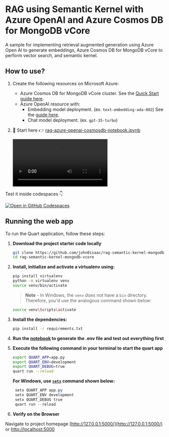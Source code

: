 # RAG using Semantic Kernel with Azure OpenAI and Azure Cosmos DB for MongoDB vCore

A sample for implementing retrieval augmented generation using Azure Open AI to generate embeddings, Azure Cosmos DB for MongoDB vCore to perform vector search, and semantic kernel.

## How to use?

1. Create the following resources on Microsoft Azure:

    - Azure Cosmos DB for MongoDB vCore cluster. See the [Quick Start guide here](https://learn.microsoft.com/azure/cosmos-db/mongodb/vcore/quickstart-portal).
    - Azure OpenAI resource with:
        - Embedding model deployment. (ex. `text-embedding-ada-002`) See the [guide here](https://learn.microsoft.com/azure/ai-services/openai/how-to/create-resource?pivots=web-portal).
        - Chat model deployment. (ex. `gpt-35-turbo`)

1. 📝 Start here 👉 [rag-azure-openai-cosmosdb-notebook.ipynb](./rag-azure-openai-cosmosdb-notebook.ipynb)

    ![Notebook run GIF](./notebook-full.mp4)

Test it inside codespaces 👇

[![Open in GitHub Codespaces](https://github.com/codespaces/badge.svg)](https://codespaces.new/john0isaac/rag-semantic-kernel-mongodb-vcore?devcontainer_path=.devcontainer/devcontainer.json)

## Running the web app

To run the Quart application, follow these steps:

1. **Download the project starter code locally**

    ```bash
    git clone https://github.com/john0isaac/rag-semantic-kernel-mongodb-vcore.git
    cd rag-semantic-kernel-mongodb-vcore
    ```

1. **Install, initialize and activate a virtualenv using:**

    ```bash
    pip install virtualenv
    python -m virtualenv venv
    source venv/bin/activate
    ```

    >**Note** - In Windows, the `venv` does not have a `bin` directory. Therefore, you'd use the analogous command shown below:

    ```bash
    source venv\Scripts\activate
    ```

1. **Install the dependencies:**

    ```bash
    pip install -r requirements.txt
    ```

1. **Run the [notebook](./rag-azure-openai-cosmosdb-notebook.ipynb) to generate the .env file and test out everything first**

1. **Execute the following command in your terminal to start the quart app**

    ```bash
    export QUART_APP=app.py
    export QUART_ENV=development
    export QUART_DEBUG=true
    quart run --reload
    ```

    **For Windows, use [`setx`](https://learn.microsoft.com/windows-server/administration/windows-commands/setx) command shown below:**

   ```powershell
    setx QUART_APP app.py
    setx QUART_ENV development
    setx QUART_DEBUG true
    quart run --reload
    ```

1. **Verify on the Browser**

Navigate to project homepage [http://127.0.0.1:5000/](http://127.0.0.1:5000/) or [http://localhost:5000](http://localhost:5000)
